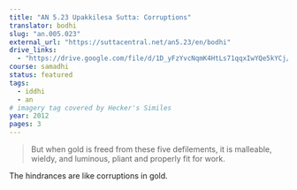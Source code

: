 ```yaml
---
title: "AN 5.23 Upakkilesa Sutta: Corruptions"
translator: bodhi
slug: "an.005.023"
external_url: "https://suttacentral.net/an5.23/en/bodhi"
drive_links:
  - "https://drive.google.com/file/d/1D_yFzYvcNqmK4HtLs71qqxIwYQe5kYCj/view?usp=drivesdk"
course: samadhi
status: featured
tags:
  - iddhi
  - an
# imagery tag covered by Hecker's Similes
year: 2012
pages: 3
---
```


> But when gold is freed from these five defilements, it is malleable, wieldy, and luminous, pliant and properly fit for work.

The hindrances are like corruptions in gold.

